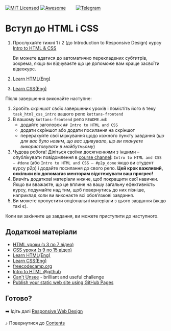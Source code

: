 [![MIT Licensed][icon-mit]][license]
[![Awesome][icon-awesome]][awesome]
&nbsp;&nbsp;&nbsp;&nbsp;&nbsp;&nbsp;
[![Telegram][icon-chat]][chat]

# Вступ до HTML і CSS

1. Прослухайте тижні 1 і 2 (до Introduction to Responsive Design) курсу [Intro to HTML & CSS](https://www.coursera.org/learn/html-css-javascript-for-web-developers)

   Ви можете вдатися до автоматично перекладених субтитрів, зокрема, якщо ви відчуваєте що
   це допоможе вам краще засвоїти відеокурс.

1. [Learn HTML(Eng)](https://www.codecademy.com/learn/learn-html)

1. [Learn CSS(Eng)](https://www.codecademy.com/learn/learn-css)

Після завершення виконайте наступне:
1. Зробіть скріншот своїх завершених уроків
   і помістіть його в теку `task_html_css_intro`
   вашого репо `kottans-frontend`
1. В вашому `kottans-frontend` репо `README.md`:
   - додайте заголовок `## Intro to HTML and CSS`
   - додати скріншот або додати посилання на скріншот
   - перерахуйте свої міркування щодо кожного пункту завдання
     (_що для вас було новим_, _що вас здивувало_, _що ви плануєте використовувати в майбутньому_)
1. Чудова робота! Діліться своїми досягненнями з іншими –
   опублікувати повідомлення в [course channel][chat]:
   `Intro to HTML and CSS — #done` (або `Intro to HTML and CSS — #p2p_done` якщо ви студент курсу p2p) і додайте посилання до свого репо. **Цей крок важливий, оскільки він допомагає менторам відстежувати ваш прогрес!**
1. Вивчіть додаткові матеріали нижче, щоб покращити свої навички.
    Якщо ви вважаєте, що це вплине на вашу загальну ефективність курсу, подумайте над тим, щоб
    повернутись до них пізніше, наприклад коли ви виконаєте всі обов’язкові завдання.
1. Ви можете пропустити опціональні матеріали з цього завдання (якщо такі є).

Коли ви закінчите це завдання, ви можете приступити до наступного.

## Додаткові матеріали

- [HTML уроки (з 3 по 7 відео)](https://www.youtube.com/watch?v=z3GS5oYGq5U&list=PLM6XATa8CAG4uCli-pMvuvwj46UaQoqIc&index=4)
- [CSS уроки (з 9 по 15 відео)](https://www.youtube.com/watch?v=z3GS5oYGq5U&list=PLM6XATa8CAG4uCli-pMvuvwj46UaQoqIc&index=4)
- [Learn HTML(Eng)](https://www.codecademy.com/learn/learn-html)
- [Learn CSS(Eng)](https://www.codecademy.com/learn/learn-css)
- [freecodecamp.org](https://www.freecodecamp.org)
- [Intro to HTML @github](https://lab.github.com/githubtraining/introduction-to-html)
- [Can't Unsee](https://cantunsee.space/) - brilliant and useful challenge
- [Publish your static web site using GitHub Pages](https://lab.github.com/githubtraining/github-pages)

## Готово?

➡️ Ідіть далі [Responsive Web Design](html-css-responsive.md)

⤴️ Повернутися до [Contents](../contents.md)


[icon-chat]: https://img.shields.io/badge/chat-on%20telegram-blue.svg
[icon-mit]: https://img.shields.io/badge/license-MIT-blue.svg
[icon-awesome]: https://cdn.rawgit.com/sindresorhus/awesome/d7305f38d29fed78fa85652e3a63e154dd8e8829/media/badge.svg

[license]: https://github.com/Kottans/web/blob/master/LICENSE.md
[awesome]: https://github.com/sindresorhus/awesome#front-end-development
[chat]: https://t.me/joinchat/CX8EF1JmLm9IM6J6oy2U7Q
